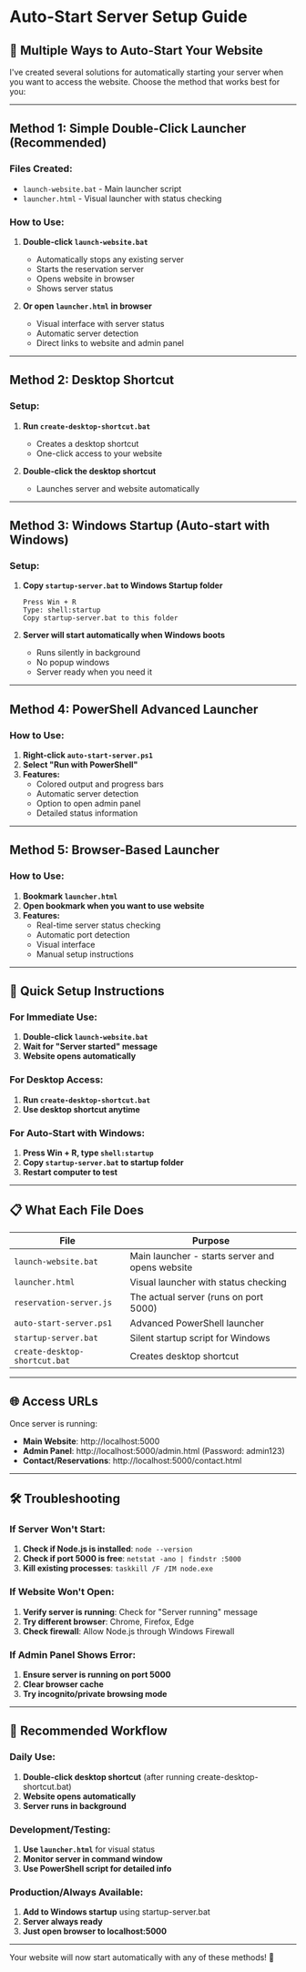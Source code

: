 # Auto-Start Server Setup Guide

## 🚀 Multiple Ways to Auto-Start Your Website

I've created several solutions for automatically starting your server when you want to access the website. Choose the method that works best for you:

---

## Method 1: Simple Double-Click Launcher (Recommended)

### Files Created:
- `launch-website.bat` - Main launcher script
- `launcher.html` - Visual launcher with status checking

### How to Use:
1. **Double-click `launch-website.bat`**
   - Automatically stops any existing server
   - Starts the reservation server
   - Opens website in browser
   - Shows server status

2. **Or open `launcher.html` in browser**
   - Visual interface with server status
   - Automatic server detection
   - Direct links to website and admin panel

---

## Method 2: Desktop Shortcut

### Setup:
1. **Run `create-desktop-shortcut.bat`**
   - Creates a desktop shortcut
   - One-click access to your website

2. **Double-click the desktop shortcut**
   - Launches server and website automatically

---

## Method 3: Windows Startup (Auto-start with Windows)

### Setup:
1. **Copy `startup-server.bat` to Windows Startup folder**
   ```
   Press Win + R
   Type: shell:startup
   Copy startup-server.bat to this folder
   ```

2. **Server will start automatically when Windows boots**
   - Runs silently in background
   - No popup windows
   - Server ready when you need it

---

## Method 4: PowerShell Advanced Launcher

### How to Use:
1. **Right-click `auto-start-server.ps1`**
2. **Select "Run with PowerShell"**
3. **Features:**
   - Colored output and progress bars
   - Automatic server detection
   - Option to open admin panel
   - Detailed status information

---

## Method 5: Browser-Based Launcher

### How to Use:
1. **Bookmark `launcher.html`**
2. **Open bookmark when you want to use website**
3. **Features:**
   - Real-time server status checking
   - Automatic port detection
   - Visual interface
   - Manual setup instructions

---

## 🔧 Quick Setup Instructions

### For Immediate Use:
1. **Double-click `launch-website.bat`**
2. **Wait for "Server started" message**
3. **Website opens automatically**

### For Desktop Access:
1. **Run `create-desktop-shortcut.bat`**
2. **Use desktop shortcut anytime**

### For Auto-Start with Windows:
1. **Press Win + R, type `shell:startup`**
2. **Copy `startup-server.bat` to startup folder**
3. **Restart computer to test**

---

## 📋 What Each File Does

| File | Purpose |
|------|---------|
| `launch-website.bat` | Main launcher - starts server and opens website |
| `launcher.html` | Visual launcher with status checking |
| `reservation-server.js` | The actual server (runs on port 5000) |
| `auto-start-server.ps1` | Advanced PowerShell launcher |
| `startup-server.bat` | Silent startup script for Windows |
| `create-desktop-shortcut.bat` | Creates desktop shortcut |

---

## 🌐 Access URLs

Once server is running:
- **Main Website**: http://localhost:5000
- **Admin Panel**: http://localhost:5000/admin.html (Password: admin123)
- **Contact/Reservations**: http://localhost:5000/contact.html

---

## 🛠️ Troubleshooting

### If Server Won't Start:
1. **Check if Node.js is installed**: `node --version`
2. **Check if port 5000 is free**: `netstat -ano | findstr :5000`
3. **Kill existing processes**: `taskkill /F /IM node.exe`

### If Website Won't Open:
1. **Verify server is running**: Check for "Server running" message
2. **Try different browser**: Chrome, Firefox, Edge
3. **Check firewall**: Allow Node.js through Windows Firewall

### If Admin Panel Shows Error:
1. **Ensure server is running on port 5000**
2. **Clear browser cache**
3. **Try incognito/private browsing mode**

---

## 🎯 Recommended Workflow

### Daily Use:
1. **Double-click desktop shortcut** (after running create-desktop-shortcut.bat)
2. **Website opens automatically**
3. **Server runs in background**

### Development/Testing:
1. **Use `launcher.html`** for visual status
2. **Monitor server in command window**
3. **Use PowerShell script for detailed info**

### Production/Always Available:
1. **Add to Windows startup** using startup-server.bat
2. **Server always ready**
3. **Just open browser to localhost:5000**

---

Your website will now start automatically with any of these methods! 🎉
